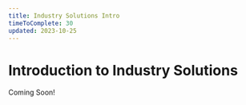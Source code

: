 ```yaml
---
title: Industry Solutions Intro
timeToComplete: 30
updated: 2023-10-25
---
```


# Introduction to Industry Solutions

Coming Soon!



